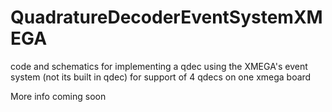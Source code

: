 # QuadratureDecoderEventSystemXMEGA
code and schematics for implementing a qdec using the XMEGA's event system (not its built in qdec) for support of 4 qdecs on one xmega board

More info coming soon
